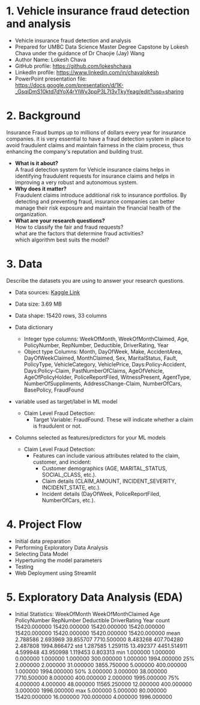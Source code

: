  # 1. Vehicle insurance fraud detection and analysis
- Vehicle insurance fraud detection and analysis
- Prepared for UMBC Data Science Master Degree Capstone by Lokesh Chava under the guidance of Dr Chaojie (Jay) Wang
- Author Name: Lokesh Chava
- GitHub profile: https://github.com/lokeshchava
- LinkedIn profile: https://www.linkedin.com/in/chavalokesh
- PowerPoint presentation file: https://docs.google.com/presentation/d/1K-_GsqiDmS10ktd7dYoX4rYIWv3ppP3L7I3vTkyYeag/edit?usp=sharing
    
# 2. Background
Insurance Fraud bumps up to millions of dollars every year for insurance companies. it is very essential to have a fraud detection system in place to avoid fraudulent claims and maintain fairness in the claim process, thus enhancing the company's reputation and building trust.
- **What is it about?**  
  A fraud detection system for Vehicle insurance claims helps in identifying fraudulent requests for insurance claims and helps in improving a very robust and autonomous system.  
- **Why does it matter?**  
  Fraudulent claims introduce additional risk to insurance portfolios. By detecting and preventing fraud, insurance companies can better manage their risk exposure and maintain the financial health of the organization.  
- **What are your research questions?**  
  How to classify the fair and fraud requests?   
  what are the factors that determine fraud activities?  
  which algorithm best suits the model?  
# 3. Data 

Describe the datasets you are using to answer your research questions.

- Data sources: [Kaggle Link](https://www.kaggle.com/datasets/khusheekapoor/vehicle-insurance-fraud-detection)
- Data size: 3.69 MB
- Data shape: 15420 rows, 33 columns
- Data dictionary
   - Integer type columns: WeekOfMonth, WeekOfMonthClaimed, Age, PolicyNumber, RepNumber, Deductible, DriverRating, Year
   - Object type Columns: Month, DayOfWeek, Make, AccidentArea, DayOfWeekClaimed, MonthClaimed, Sex, MaritalStatus, Fault, PolicyType, VehicleCategory, VehiclePrice,
       Days:Policy-Accident, Days:Policy-Claim, PastNumberOfClaims, AgeOfVehicle, AgeOfPolicyHolder, PoliceReportFiled, WitnessPresent, AgentType,
       NumberOfSuppliments, AddressChange-Claim, NumberOfCars, BasePolicy, FraudFound
- variable used as target/label in ML model
  - Claim Level Fraud Detection:
    - Target Variable: FraudFound. These will indicate whether a claim is fraudulent or not.  
  
- Columns selected as features/predictors for your ML models
  - Claim Level Fraud Detection:
    - Features can include various attributes related to the claim, customer, and incident:
      - Customer demographics (AGE, MARITAL_STATUS, SOCIAL_CLASS, etc.).
      - Claim details (CLAIM_AMOUNT, INCIDENT_SEVERITY, INCIDENT_STATE, etc.).
      - Incident details (DayOfWeek, PoliceReportFiled, NumberOfCars, etc.).

# 4. Project Flow
  - Initial data preparation
  - Performing Exploratory Data Analysis
  - Selecting Data Model
  - Hypertuning the model parameters
  - Testing
  - Web Deployment using Streamlit

# 5. Exploratory Data Analysis (EDA)
  - Initial Statistics:
WeekOfMonth	WeekOfMonthClaimed	Age	PolicyNumber	RepNumber	Deductible	DriverRating	Year
count	15420.000000	15420.000000	15420.000000	15420.000000	15420.000000	15420.000000	15420.000000	15420.000000
mean	2.788586	2.693969	39.855707	7710.500000	8.483268	407.704280	2.487808	1994.866472
std	1.287585	1.259115	13.492377	4451.514911	4.599948	43.950998	1.119453	0.803313
min	1.000000	1.000000	0.000000	1.000000	1.000000	300.000000	1.000000	1994.000000
25%	2.000000	2.000000	31.000000	3855.750000	5.000000	400.000000	1.000000	1994.000000
50%	3.000000	3.000000	38.000000	7710.500000	8.000000	400.000000	2.000000	1995.000000
75%	4.000000	4.000000	48.000000	11565.250000	12.000000	400.000000	3.000000	1996.000000
max	5.000000	5.000000	80.000000	15420.000000	16.000000	700.000000	4.000000	1996.000000
